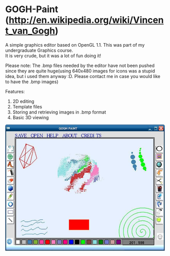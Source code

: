 GOGH-Paint (http://en.wikipedia.org/wiki/Vincent_van_Gogh)
==========================================================

A simple graphics editor based on OpenGL 1.1. This was part of my undergraduate Graphics course.<BR>
It is very crude, but it was a lot of fun doing it! <BR>

Please note: The .bmp files needed by the editor have not been pushed since they are quite huge(using 640x480 images for icons was a stupid idea, 
but i used them anyway :D. Please contact me in case you would like to have the .bmp images)

Features:

1) 2D editing <BR>
2) Template files <BR>
3) Storing and retrieving images in .bmp format <BR>
4) Basic 3D viewing <BR>

![ScreenShot](editor.JPG)